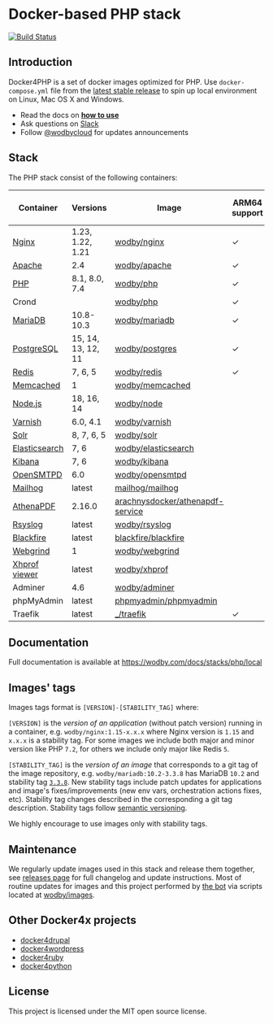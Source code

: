 # Docker-based PHP stack

[![Build Status](https://github.com/wodby/docker4php/workflows/Run%20tests/badge.svg)](https://github.com/wodby/docker4php/actions)

## Introduction

Docker4PHP is a set of docker images optimized for PHP. Use `docker-compose.yml` file from the [latest stable release](https://github.com/wodby/docker4php/releases) to spin up local environment on Linux, Mac OS X and Windows. 

* Read the docs on [**how to use**](https://wodby.com/docs/stacks/php/local#usage)
* Ask questions on [Slack](http://slack.wodby.com/)
* Follow [@wodbycloud](https://twitter.com/wodbycloud) for updates announcements

## Stack

The PHP stack consist of the following containers:

| Container       | Versions           | Image                              | ARM64 support | Enabled by default |
|-----------------|--------------------|------------------------------------|---------------|--------------------|
| [Nginx]         | 1.23, 1.22, 1.21   | [wodby/nginx]                      | ✓             | ✓                  |
| [Apache]        | 2.4                | [wodby/apache]                     | ✓             |                    |
| [PHP]           | 8.1, 8.0, 7.4      | [wodby/php]                        | ✓             | ✓                  |
| Crond           |                    | [wodby/php]                        | ✓             |                    |
| [MariaDB]       | 10.8-10.3          | [wodby/mariadb]                    | ✓             | ✓                  |
| [PostgreSQL]    | 15, 14, 13, 12, 11 | [wodby/postgres]                   | ✓             |                    |
| [Redis]         | 7, 6, 5            | [wodby/redis]                      | ✓             |                    |
| [Memcached]     | 1                  | [wodby/memcached]                  |               |                    |
| [Node.js]       | 18, 16, 14         | [wodby/node]                       |               |                    |
| [Varnish]       | 6.0, 4.1           | [wodby/varnish]                    |               |                    |
| [Solr]          | 8, 7, 6, 5         | [wodby/solr]                       |               |                    |
| [Elasticsearch] | 7, 6               | [wodby/elasticsearch]              |               |                    |
| [Kibana]        | 7, 6               | [wodby/kibana]                     |               |                    |
| [OpenSMTPD]     | 6.0                | [wodby/opensmtpd]                  |               |                    |
| [Mailhog]       | latest             | [mailhog/mailhog]                  |               | ✓                  |
| [AthenaPDF]     | 2.16.0             | [arachnysdocker/athenapdf-service] |               |                    |
| [Rsyslog]       | latest             | [wodby/rsyslog]                    |               |                    |
| [Blackfire]     | latest             | [blackfire/blackfire]              |               |                    |
| [Webgrind]      | 1                  | [wodby/webgrind]                   |               |                    |
| [Xhprof viewer] | latest             | [wodby/xhprof]                     |               |                    |
| Adminer         | 4.6                | [wodby/adminer]                    |               |                    |
| phpMyAdmin      | latest             | [phpmyadmin/phpmyadmin]            |               |                    |
| Traefik         | latest             | [_/traefik]                        | ✓             | ✓                  |
                                                                                                 
## Documentation

Full documentation is available at https://wodby.com/docs/stacks/php/local

## Images' tags

Images tags format is `[VERSION]-[STABILITY_TAG]` where:

`[VERSION]` is the _version of an application_ (without patch version) running in a container, e.g. `wodby/nginx:1.15-x.x.x` where Nginx version is `1.15` and `x.x.x` is a stability tag. For some images we include both major and minor version like PHP `7.2`, for others we include only major like Redis `5`. 

`[STABILITY_TAG]` is the _version of an image_ that corresponds to a git tag of the image repository, e.g. `wodby/mariadb:10.2-3.3.8` has MariaDB `10.2` and stability tag [`3.3.8`](https://github.com/wodby/mariadb/releases/tag/3.3.8). New stability tags include patch updates for applications and image's fixes/improvements (new env vars, orchestration actions fixes, etc). Stability tag changes described in the corresponding a git tag description. Stability tags follow [semantic versioning](https://semver.org/).

We highly encourage to use images only with stability tags.

## Maintenance

We regularly update images used in this stack and release them together, see [releases page](https://github.com/wodby/docker4php/releases) for full changelog and update instructions. Most of routine updates for images and this project performed by [the bot](https://github.com/wodbot) via scripts located at [wodby/images](https://github.com/wodby/images).

## Other Docker4x projects

* [docker4drupal](https://github.com/wodby/docker4drupal)
* [docker4wordpress](https://github.com/wodby/docker4wordpress)
* [docker4ruby](https://github.com/wodby/docker4ruby)
* [docker4python](https://github.com/wodby/docker4python)

## License

This project is licensed under the MIT open source license.

[Apache]: https://wodby.com/docs/stacks/php/containers#apache
[AthenaPDF]: https://wodby.com/docs/stacks/php/containers#athenapdf
[Blackfire]: https://wodby.com/docs/stacks/php/containers#blackfire
[Elasticsearch]: https://wodby.com/docs/stacks/elasticsearch
[Kibana]: https://wodby.com/docs/stacks/elasticsearch
[Mailhog]: https://wodby.com/docs/stacks/php/containers#mailhog
[MariaDB]: https://wodby.com/docs/stacks/php/containers#mariadb
[Memcached]: https://wodby.com/docs/stacks/php/containers#memcached
[Nginx]: https://wodby.com/docs/stacks/php/containers#nginx
[Node.js]: https://wodby.com/docs/stacks/php/containers#nodejs
[OpenSMTPD]: https://wodby.com/docs/stacks/php/containers#opensmtpd
[PHP]: https://wodby.com/docs/stacks/php/containers#php
[PostgreSQL]: https://wodby.com/docs/stacks/php/containers#postgresql
[Redis]: https://wodby.com/docs/stacks/php/containers#redis
[Rsyslog]: https://wodby.com/docs/stacks/php/containers#rsyslog
[Solr]: https://wodby.com/docs/stacks/solr
[Varnish]: https://wodby.com/docs/stacks/php/containers#varnish
[Webgrind]: https://wodby.com/docs/stacks/php/containers#webgrind
[XHProf viewer]: https://wodby.com/docs/stacks/php/containers#xhprof-viewer

[_/traefik]: https://hub.docker.com/_/traefik
[arachnysdocker/athenapdf-service]: https://hub.docker.com/r/arachnysdocker/athenapdf-service
[blackfire/blackfire]: https://hub.docker.com/r/blackfire/blackfire
[mailhog/mailhog]: https://hub.docker.com/r/mailhog/mailhog
[phpmyadmin/phpmyadmin]: https://hub.docker.com/r/phpmyadmin/phpmyadmin
[wodby/adminer]: https://hub.docker.com/r/wodby/adminer
[wodby/apache]: https://github.com/wodby/apache
[wodby/elasticsearch]: https://github.com/wodby/elasticsearch
[wodby/kibana]: https://github.com/wodby/kibana
[wodby/mariadb]: https://github.com/wodby/mariadb
[wodby/memcached]: https://github.com/wodby/memcached
[wodby/nginx]: https://github.com/wodby/nginx
[wodby/node]: https://github.com/wodby/node
[wodby/opensmtpd]: https://github.com/wodby/opensmtpd
[wodby/php]: https://github.com/wodby/php
[wodby/postgres]: https://github.com/wodby/postgres
[wodby/redis]: https://github.com/wodby/redis
[wodby/rsyslog]: https://hub.docker.com/r/wodby/rsyslog
[wodby/solr]: https://github.com/wodby/solr
[wodby/varnish]: https://github.com/wodby/varnish
[wodby/webgrind]: https://hub.docker.com/r/wodby/webgrind
[wodby/xhprof]: https://hub.docker.com/r/wodby/xhprof
